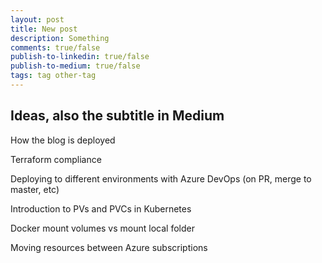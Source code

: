 ```yaml
---
layout: post
title: New post
description: Something
comments: true/false
publish-to-linkedin: true/false
publish-to-medium: true/false
tags: tag other-tag
---
```


## Ideas, also the subtitle in Medium

How the blog is deployed

Terraform compliance

Deploying to different environments with Azure DevOps (on PR, merge to master, etc)

Introduction to PVs and PVCs in Kubernetes

Docker mount volumes vs mount local folder

Moving resources between Azure subscriptions
